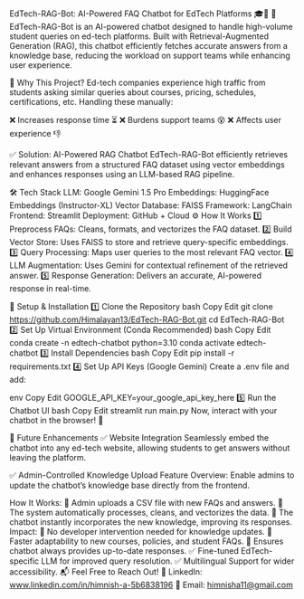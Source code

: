 EdTech-RAG-Bot: AI-Powered FAQ Chatbot for EdTech Platforms 🎓🤖
🚀 EdTech-RAG-Bot is an AI-powered chatbot designed to handle high-volume student queries on ed-tech platforms. Built with Retrieval-Augmented Generation (RAG), this chatbot efficiently fetches accurate answers from a knowledge base, reducing the workload on support teams while enhancing user experience.



🌟 Why This Project?
Ed-tech companies experience high traffic from students asking similar queries about courses, pricing, schedules, certifications, etc. Handling these manually:

❌ Increases response time ⏳
❌ Burdens support teams 😵
❌ Affects user experience 👎

✅ Solution: AI-Powered RAG Chatbot
EdTech-RAG-Bot efficiently retrieves relevant answers from a structured FAQ dataset using vector embeddings and enhances responses using an LLM-based RAG pipeline.

🛠️ Tech Stack
LLM: Google Gemini 1.5 Pro
Embeddings: HuggingFace Embeddings (Instructor-XL)
Vector Database: FAISS
Framework: LangChain
Frontend: Streamlit
Deployment: GitHub + Cloud
⚙️ How It Works
1️⃣ Preprocess FAQs: Cleans, formats, and vectorizes the FAQ dataset.
2️⃣ Build Vector Store: Uses FAISS to store and retrieve query-specific embeddings.
3️⃣ Query Processing: Maps user queries to the most relevant FAQ vector.
4️⃣ LLM Augmentation: Uses Gemini for contextual refinement of the retrieved answer.
5️⃣ Response Generation: Delivers an accurate, AI-powered response in real-time.

🚀 Setup & Installation
1️⃣ Clone the Repository
bash
Copy
Edit
git clone https://github.com/Himalayan13/EdTech-RAG-Bot.git
cd EdTech-RAG-Bot
2️⃣ Set Up Virtual Environment (Conda Recommended)
bash
Copy
Edit
conda create -n edtech-chatbot python=3.10
conda activate edtech-chatbot
3️⃣ Install Dependencies
bash
Copy
Edit
pip install -r requirements.txt
4️⃣ Set Up API Keys (Google Gemini)
Create a .env file and add:

env
Copy
Edit
GOOGLE_API_KEY=your_google_api_key_here
5️⃣ Run the Chatbot UI
bash
Copy
Edit
streamlit run main.py
Now, interact with your chatbot in the browser! 🎉

🧪 Future Enhancements
✅ Website Integration
Seamlessly embed the chatbot into any ed-tech website, allowing students to get answers without leaving the platform.

✅ Admin-Controlled Knowledge Upload
Feature Overview: Enable admins to update the chatbot’s knowledge base directly from the frontend.

How It Works:
🔹 Admin uploads a CSV file with new FAQs and answers.
🔹 The system automatically processes, cleans, and vectorizes the data.
🔹 The chatbot instantly incorporates the new knowledge, improving its responses.
Impact:
🔹 No developer intervention needed for knowledge updates.
🔹 Faster adaptability to new courses, policies, and student FAQs.
🔹 Ensures chatbot always provides up-to-date responses.
✅ Fine-tuned EdTech-specific LLM for improved query resolution.
✅ Multilingual Support for wider accessibility.
📬 Feel Free to Reach Out!
💼 LinkedIn: www.linkedin.com/in/himnish-a-5b6838196
📧 Email: himnisha11@gmail.com

